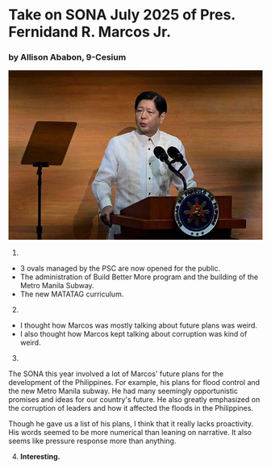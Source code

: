 # Take on SONA July 2025 of Pres. Fernidand R. Marcos Jr.
### by Allison Ababon, 9-Cesium

![Marcos during SONA 2025](Marcos.jpg)

1.
* 3 ovals managed by the PSC are now opened for the public.
* The administration of Build Better More program and the building of the Metro Manila Subway.
* The new MATATAG curriculum.

2.
* I thought how Marcos was mostly talking about future plans was weird.
* I also thought how Marcos kept talking about corruption was kind of weird.

3. 
The SONA this year involved a lot of Marcos' future plans for the development of the Philippines. For example, his plans for flood control and the new Metro Manila subway. He had many seemingly opportunistic promises and ideas for our country's future. He also greatly emphasized on the corruption of leaders and how it affected the floods in the Philippines.

Though he gave us a list of his plans, I think that it really lacks proactivity. His words seemed to be more numerical than leaning on narrative. It also seems like pressure response more than anything.

4. **Interesting.**

